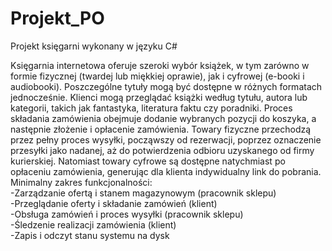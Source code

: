 # Projekt_PO
Projekt księgarni wykonany w języku C#

Księgarnia internetowa oferuje szeroki wybór książek, w tym zarówno w formie fizycznej (twardej lub miękkiej oprawie), jak i cyfrowej (e-booki i audiobooki). Poszczególne tytuły mogą być dostępne w różnych formatach jednocześnie. Klienci mogą przeglądać książki według tytułu, autora lub kategorii, takich jak fantastyka, literatura faktu czy poradniki. Proces składania zamówienia obejmuje dodanie wybranych pozycji do koszyka, a następnie złożenie i opłacenie zamówienia. Towary fizyczne przechodzą przez pełny proces wysyłki, począwszy od rezerwacji, poprzez oznaczenie przesyłki jako nadanej, aż do potwierdzenia odbioru uzyskanego od firmy kurierskiej. Natomiast towary cyfrowe są dostępne natychmiast po opłaceniu zamówienia, generując dla klienta indywidualny link do pobrania.<br>
Minimalny zakres funkcjonalności:<br>
    -Zarządzanie ofertą i stanem magazynowym (pracownik sklepu)<br>
    -Przeglądanie oferty i składanie zamówień (klient)<br>
    -Obsługa zamówień i proces wysyłki (pracownik sklepu)<br>
    -Śledzenie realizacji zamówienia (klient)<br>
    -Zapis i odczyt stanu systemu na dysk
